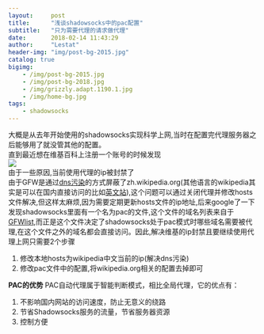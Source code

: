 ```yaml
---
layout:     post
title:      "浅谈shadowsocks中的pac配置"
subtitle:   "只为需要代理的请求做代理"
date:       2018-02-14 11:43:29
author:     "Lestat"
header-img: "img/post-bg-2015.jpg"
catalog: true
bigimg:
    - /img/post-bg-2015.jpg
    - /img/post-bg-2018.jpg
    - /img/grizzly.adapt.1190.1.jpg
    - /img/home-bg.jpg
tags:
    - shadowsocks
---
```



大概是从去年开始使用的shadowsocks实现科学上网,当时在配置完代理服务器之后能够用了就没管其他的配置。  
直到最近想在维基百科上注册一个账号的时候发现  
![](https://lestat.b0.upaiyun.com/blog/wiki-forbidden.png)  
由于一些原因,当前使用代理的ip被封禁了  
由于GFW是通过[dns污染](https://zh.wikipedia.org/wiki/%E5%9F%9F%E5%90%8D%E6%9C%8D%E5%8A%A1%E5%99%A8%E7%BC%93%E5%AD%98%E6%B1%A1%E6%9F%93)的方式屏蔽了zh.wikipedia.org(其他语言的wikipedia其实是可以在国内直接访问的比如[英文站](https://en.wikipedia.org)),这个问题可以通过关闭代理并修改hosts文件解决,但这样太麻烦,因为需要定期更新hosts文件的ip地址,后来google了一下发现shadowsocks里面有一个名为pac的文件,这个文件的域名列表来自于[GFWlist](https://github.com/gfwlist/gfwlist),而正是这个文件决定了shadowsocks处于pac模式时哪些域名需要被代理,在这个文件之外的域名都会直接访问。因此,解决维基的ip封禁且要继续使用代理上网只需要2个步骤  
1. 修改本地hosts为wikipedia中文当前的ip(解决dns污染)
2. 修改pac文件中的配置,将wikipedia.org相关的配置去掉即可  

**PAC的优势**
PAC自动代理属于智能判断模式，相比全局代理，它的优点有：  
1. 不影响国内网站的访问速度，防止无意义的绕路
2. 节省Shadowsocks服务的流量，节省服务器资源
3. 控制方便


